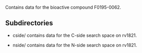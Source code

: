 Contains data for the bioactive compound F0195-0062.

## Subdirectories

- cside/ contains data for the C-side search space on rv1821.

- nside/ contains data for the N-side search space on rv1821.

